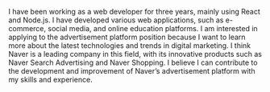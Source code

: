  I have been working as a web developer for three years, mainly using React and Node.js. I have developed various web applications, such as e-commerce, social media, and online education platforms. I am interested in applying to the advertisement platform position because I want to learn more about the latest technologies and trends in digital marketing. I think Naver is a leading company in this field, with its innovative products such as Naver Search Advertising and Naver Shopping. I believe I can contribute to the development and improvement of Naver’s advertisement platform with my skills and experience.